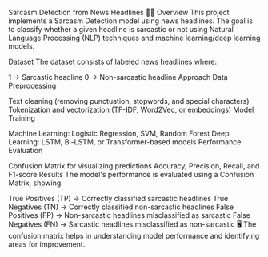 Sarcasm Detection from News Headlines 📰🤖
Overview
This project implements a Sarcasm Detection model using news headlines. The goal is to classify whether a given headline is sarcastic or not using Natural Language Processing (NLP) techniques and machine learning/deep learning models.

Dataset
The dataset consists of labeled news headlines where:

1 → Sarcastic headline
0 → Non-sarcastic headline
Approach
Data Preprocessing

Text cleaning (removing punctuation, stopwords, and special characters)
Tokenization and vectorization (TF-IDF, Word2Vec, or embeddings)
Model Training

Machine Learning: Logistic Regression, SVM, Random Forest
Deep Learning: LSTM, Bi-LSTM, or Transformer-based models
Performance Evaluation

Confusion Matrix for visualizing predictions
Accuracy, Precision, Recall, and F1-score
Results
The model's performance is evaluated using a Confusion Matrix, showing:

True Positives (TP) → Correctly classified sarcastic headlines
True Negatives (TN) → Correctly classified non-sarcastic headlines
False Positives (FP) → Non-sarcastic headlines misclassified as sarcastic
False Negatives (FN) → Sarcastic headlines misclassified as non-sarcastic
🖥️ The confusion matrix helps in understanding model performance and identifying areas for improvement.
